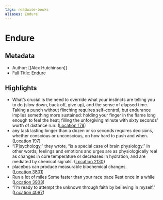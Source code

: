 ```yaml
---
tags: readwise-books
aliases: Endure
---
```

# Endure

## Metadata
- Author: [[Alex Hutchinson]]
- Full Title: Endure

## Highlights
- What’s crucial is the need to override what your instincts are telling you to do (slow down, back off, give up), and the sense of elapsed time. Taking a punch without flinching requires self-control, but endurance implies something more sustained: holding your finger in the flame long enough to feel the heat; filling the unforgiving minute with sixty seconds’ worth of distance run. ([Location 178](https://readwise.io/to_kindle?action=open&asin=B0716GZX33&location=178))
- any task lasting longer than a dozen or so seconds requires decisions, whether conscious or unconscious, on how hard to push and when. ([Location 197](https://readwise.io/to_kindle?action=open&asin=B0716GZX33&location=197))
- “[P]sychology,” they wrote, “is a special case of brain physiology.” In other words, feelings and emotions and urges are as physiologically real as changes in core temperature or decreases in hydration, and are mediated by chemical signals. ([Location 2130](https://readwise.io/to_kindle?action=open&asin=B0716GZX33&location=2130))
- placebos can produce measurable biochemical changes. ([Location 3801](https://readwise.io/to_kindle?action=open&asin=B0716GZX33&location=3801))
- Run a lot of miles Some faster than your race pace Rest once in a while ([Location 3903](https://readwise.io/to_kindle?action=open&asin=B0716GZX33&location=3903))
- “I’m ready to attempt the unknown through faith by believing in myself,” ([Location 4087](https://readwise.io/to_kindle?action=open&asin=B0716GZX33&location=4087))
